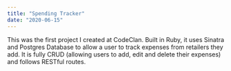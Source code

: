 ```yaml
---
title: "Spending Tracker"
date: "2020-06-15"
---
```


This was the first project I created at CodeClan. Built in Ruby, it uses Sinatra and Postgres Database to allow a user to track expenses from retailers they add. It is fully CRUD (allowing users to add, edit and delete their expenses) and follows RESTful routes.
